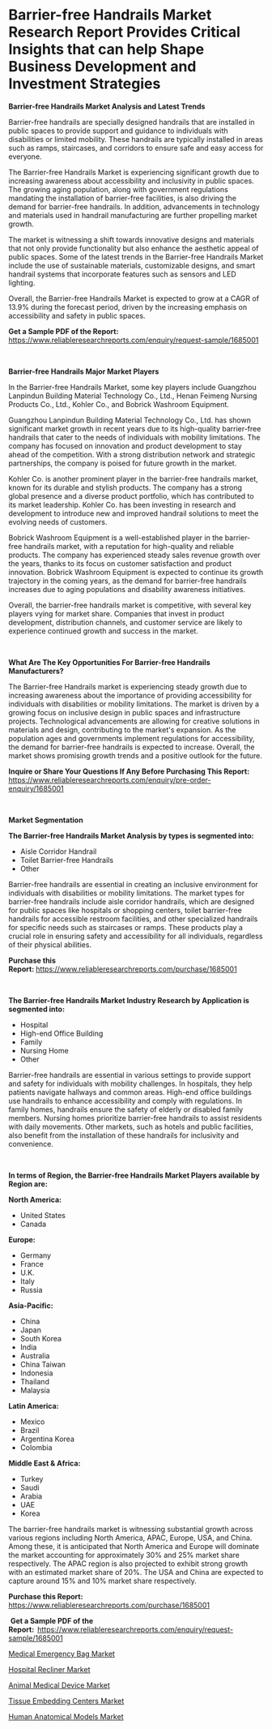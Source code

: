<p><h1>Barrier-free Handrails Market Research Report Provides Critical Insights that can help Shape Business Development and Investment Strategies</h1></p><p><strong>Barrier-free Handrails Market Analysis and Latest Trends</strong></p>
<p><p>Barrier-free handrails are specially designed handrails that are installed in public spaces to provide support and guidance to individuals with disabilities or limited mobility. These handrails are typically installed in areas such as ramps, staircases, and corridors to ensure safe and easy access for everyone.</p><p>The Barrier-free Handrails Market is experiencing significant growth due to increasing awareness about accessibility and inclusivity in public spaces. The growing aging population, along with government regulations mandating the installation of barrier-free facilities, is also driving the demand for barrier-free handrails. In addition, advancements in technology and materials used in handrail manufacturing are further propelling market growth.</p><p>The market is witnessing a shift towards innovative designs and materials that not only provide functionality but also enhance the aesthetic appeal of public spaces. Some of the latest trends in the Barrier-free Handrails Market include the use of sustainable materials, customizable designs, and smart handrail systems that incorporate features such as sensors and LED lighting.</p><p>Overall, the Barrier-free Handrails Market is expected to grow at a CAGR of 13.9% during the forecast period, driven by the increasing emphasis on accessibility and safety in public spaces.</p></p>
<p><strong>Get a Sample PDF of the Report:&nbsp;</strong> <a href="https://www.reliableresearchreports.com/enquiry/request-sample/1685001">https://www.reliableresearchreports.com/enquiry/request-sample/1685001</a></p>
<p>&nbsp;</p>
<p><strong>Barrier-free Handrails Major Market Players</strong></p>
<p><p>In the Barrier-free Handrails Market, some key players include Guangzhou Lanpindun Building Material Technology Co., Ltd., Henan Feimeng Nursing Products Co., Ltd., Kohler Co., and Bobrick Washroom Equipment. </p><p>Guangzhou Lanpindun Building Material Technology Co., Ltd. has shown significant market growth in recent years due to its high-quality barrier-free handrails that cater to the needs of individuals with mobility limitations. The company has focused on innovation and product development to stay ahead of the competition. With a strong distribution network and strategic partnerships, the company is poised for future growth in the market.</p><p>Kohler Co. is another prominent player in the barrier-free handrails market, known for its durable and stylish products. The company has a strong global presence and a diverse product portfolio, which has contributed to its market leadership. Kohler Co. has been investing in research and development to introduce new and improved handrail solutions to meet the evolving needs of customers.</p><p>Bobrick Washroom Equipment is a well-established player in the barrier-free handrails market, with a reputation for high-quality and reliable products. The company has experienced steady sales revenue growth over the years, thanks to its focus on customer satisfaction and product innovation. Bobrick Washroom Equipment is expected to continue its growth trajectory in the coming years, as the demand for barrier-free handrails increases due to aging populations and disability awareness initiatives.</p><p>Overall, the barrier-free handrails market is competitive, with several key players vying for market share. Companies that invest in product development, distribution channels, and customer service are likely to experience continued growth and success in the market.</p></p>
<p>&nbsp;</p>
<p><strong>What Are The Key Opportunities For Barrier-free Handrails Manufacturers?</strong></p>
<p><p>The Barrier-free Handrails market is experiencing steady growth due to increasing awareness about the importance of providing accessibility for individuals with disabilities or mobility limitations. The market is driven by a growing focus on inclusive design in public spaces and infrastructure projects. Technological advancements are allowing for creative solutions in materials and design, contributing to the market's expansion. As the population ages and governments implement regulations for accessibility, the demand for barrier-free handrails is expected to increase. Overall, the market shows promising growth trends and a positive outlook for the future.</p></p>
<p><strong>Inquire or Share Your Questions If Any Before Purchasing This Report:</strong> <a href="https://www.reliableresearchreports.com/enquiry/pre-order-enquiry/1685001">https://www.reliableresearchreports.com/enquiry/pre-order-enquiry/1685001</a></p>
<p>&nbsp;</p>
<p><strong>Market Segmentation</strong></p>
<p><strong>The Barrier-free Handrails Market Analysis by types is segmented into:</strong></p>
<p><ul><li>Aisle Corridor Handrail</li><li>Toilet Barrier-free Handrails</li><li>Other</li></ul></p>
<p><p>Barrier-free handrails are essential in creating an inclusive environment for individuals with disabilities or mobility limitations. The market types for barrier-free handrails include aisle corridor handrails, which are designed for public spaces like hospitals or shopping centers, toilet barrier-free handrails for accessible restroom facilities, and other specialized handrails for specific needs such as staircases or ramps. These products play a crucial role in ensuring safety and accessibility for all individuals, regardless of their physical abilities.</p></p>
<p><strong>Purchase this Report:&nbsp;</strong><a href="https://www.reliableresearchreports.com/purchase/1685001">https://www.reliableresearchreports.com/purchase/1685001</a></p>
<p>&nbsp;</p>
<p><strong>The Barrier-free Handrails Market Industry Research by Application is segmented into:</strong></p>
<p><ul><li>Hospital</li><li>High-end Office Building</li><li>Family</li><li>Nursing Home</li><li>Other</li></ul></p>
<p><p>Barrier-free handrails are essential in various settings to provide support and safety for individuals with mobility challenges. In hospitals, they help patients navigate hallways and common areas. High-end office buildings use handrails to enhance accessibility and comply with regulations. In family homes, handrails ensure the safety of elderly or disabled family members. Nursing homes prioritize barrier-free handrails to assist residents with daily movements. Other markets, such as hotels and public facilities, also benefit from the installation of these handrails for inclusivity and convenience.</p></p>
<p>&nbsp;</p>
<p><strong>In terms of Region, the Barrier-free Handrails Market Players available by Region are:</strong></p>
<p>
    <p> <strong> North America: </strong>
        <ul>
            <li>United States</li>
            <li>Canada</li>
        </ul>
        </p> 
    <p> <strong> Europe: </strong>
        <ul>
            <li>Germany</li>
            <li>France</li>
            <li>U.K.</li>
            <li>Italy</li>
            <li>Russia</li>
        </ul>
        </p> 
    <p> <strong> Asia-Pacific: </strong>
        <ul>
            <li>China</li>
            <li>Japan</li>
            <li>South Korea</li>
            <li>India</li>
            <li>Australia</li>
            <li>China Taiwan</li>
            <li>Indonesia</li>
            <li>Thailand</li>
            <li>Malaysia</li>
        </ul>
        </p> 
    <p> <strong> Latin America: </strong>
        <ul>
            <li>Mexico</li>
            <li>Brazil</li>
            <li>Argentina Korea</li>
            <li>Colombia</li>
        </ul>
        </p> 
    <p> <strong> Middle East & Africa: </strong>
        <ul>
            <li>Turkey</li>
            <li>Saudi</li>
            <li>Arabia</li>
            <li>UAE</li>
            <li>Korea</li>
        </ul>
    </p>
    </p>
<p><p>The barrier-free handrails market is witnessing substantial growth across various regions including North America, APAC, Europe, USA, and China. Among these, it is anticipated that North America and Europe will dominate the market accounting for approximately 30% and 25% market share respectively. The APAC region is also projected to exhibit strong growth with an estimated market share of 20%. The USA and China are expected to capture around 15% and 10% market share respectively.</p></p>
<p><strong>Purchase this Report: </strong><a href="https://www.reliableresearchreports.com/purchase/1685001">https://www.reliableresearchreports.com/purchase/1685001</a></p>
<p>&nbsp;<strong>Get a Sample PDF of the Report:&nbsp;&nbsp;</strong><a href="https://www.reliableresearchreports.com/enquiry/request-sample/1685001">https://www.reliableresearchreports.com/enquiry/request-sample/1685001</a></p>
<p><strong></strong></p>
<p><p><a href="https://medium.com/@dinafritsch/medical-emergency-bag-market-comprehensive-assessment-by-type-application-and-geography-0bce558fa3d2">Medical Emergency Bag Market</a></p><p><a href="https://medium.com/@dinafritsch/hospital-recliner-market-insight-market-trends-growth-forecasted-from-2024-to-2031-c1e5efd7cf6d">Hospital Recliner Market</a></p><p><a href="https://medium.com/@carolynfuller1997/animal-medical-device-market-size-and-market-trends-complete-industry-overview-2024-to-2031-94f283160c4c">Animal Medical Device Market</a></p><p><a href="https://github.com/sougarounis/Market-Research-Report-List-2/blob/main/tissue-embedding-centers-market.md">Tissue Embedding Centers Market</a></p><p><a href="https://medium.com/@seanhunt765/human-anatomical-models-market-research-report-its-history-and-forecast-2024-to-2031-a34a08d1ed25">Human Anatomical Models Market</a></p></p>